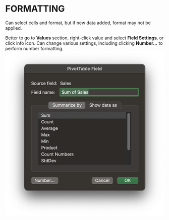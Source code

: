 # FORMATTING

Can select cells and format, but if new data added, format may not be applied.

Better to go to **Values** section, right-click value and select **Field Settings**, or click info icon. Can change various settings, including clicking **Number...** to perform number formatting.
![Pivot Table Formatting](/assets/pivottable-formatting.png)
